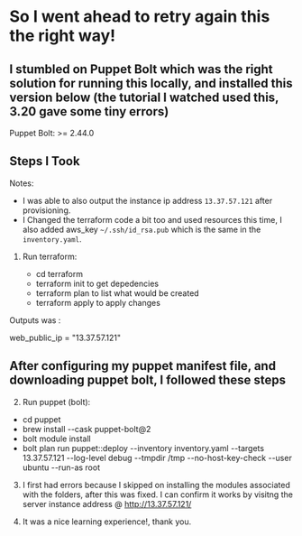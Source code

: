 # So I went ahead to retry again this the right way!

## I stumbled on Puppet Bolt which was the right solution for running this locally, and installed this version below (the tutorial I watched used this, 3.20 gave some tiny errors)
Puppet Bolt: >= 2.44.0

## Steps I Took

 Notes:
 
   - I was able to also output the instance ip address `13.37.57.121` after provisioning.
   - I Changed the terraform code a bit too and used resources this time, I also added aws_key `~/.ssh/id_rsa.pub` which is the same in the `inventory.yaml`.

1. Run terraform:


    - cd terraform
    -  terraform init to get depedencies
    - terraform plan to list what would be created
    - terraform apply to apply changes


Outputs was :

web_public_ip = "13.37.57.121"

## After configuring my puppet manifest file, and downloading puppet bolt, I followed these steps
2. Run puppet (bolt):

- cd puppet
- brew install --cask puppet-bolt@2
- bolt module install
- bolt plan run puppet::deploy --inventory inventory.yaml --targets 13.37.57.121 --log-level debug --tmpdir /tmp --no-host-key-check --user ubuntu --run-as root


3. I first had errors because I skipped on installing the modules associated with the folders, after this was fixed. I can confirm it works by visitng the server instance address @ http://13.37.57.121/

4. It was a nice learning experience!, thank you.
